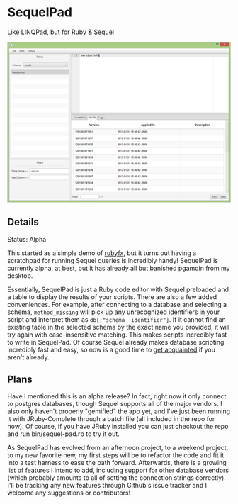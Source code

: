 SequelPad
=========

Like LINQPad, but for Ruby &amp; [Sequel](http://sequel.jeremyevans.net/)

![screenshot](screenshot.png?raw=true)

Details
-------

Status: Alpha

This started as a simple demo of [rubyfx](https://github.com/jbreeden/rubyfx), but it turns out having a scratchpad for running Sequel queries is incredibly handy! SequelPad is currently alpha, at best, but it has already all but banished pgamdin from my desktop.

Essentially, SequelPad is just a Ruby code editor with Sequel preloaded and a table to display the results of your scripts. There are also a few added conveniences. For example, after connecting to a database and selecting a schema, `method_missing` will pick up any unrecognized identifiers in your script and interpret them as `db[:"schema__identifier"]`. If it cannot find an existing table in the selected schema by the exact name you provided, it will try again with case-insensitive matching. This makes scripts incredibly fast to write in SequelPad. Of course Sequel already makes database scripting incredibly fast and easy, so now is a good time to [get acquainted](http://sequel.jeremyevans.net/documentation.html) if you aren't already.

Plans
-----

Have I mentioned this is an alpha release? In fact, right now it only connect to postgres databases, though Sequel supports all of the major vendors. I also only haven't properly "gemified" the app yet, and I've just been running it with JRuby-Complete through a batch file (all included in the repo for now). Of course, if you have JRuby installed you can just checkout the repo and run bin/sequel-pad.rb to try it out.

As SequelPad has evolved from an afternoon project, to a weekend project, to my new favorite new, my first steps will be to refactor the code and fit it into a test harness to ease the path forward. Afterwards, there is a growing list of features I intend to add, including support for other database vendors (which probably amounts to all of setting the connection strings correctly). I'll be tracking any new features through Github's issue tracker and I welcome any suggestions or contributors!
